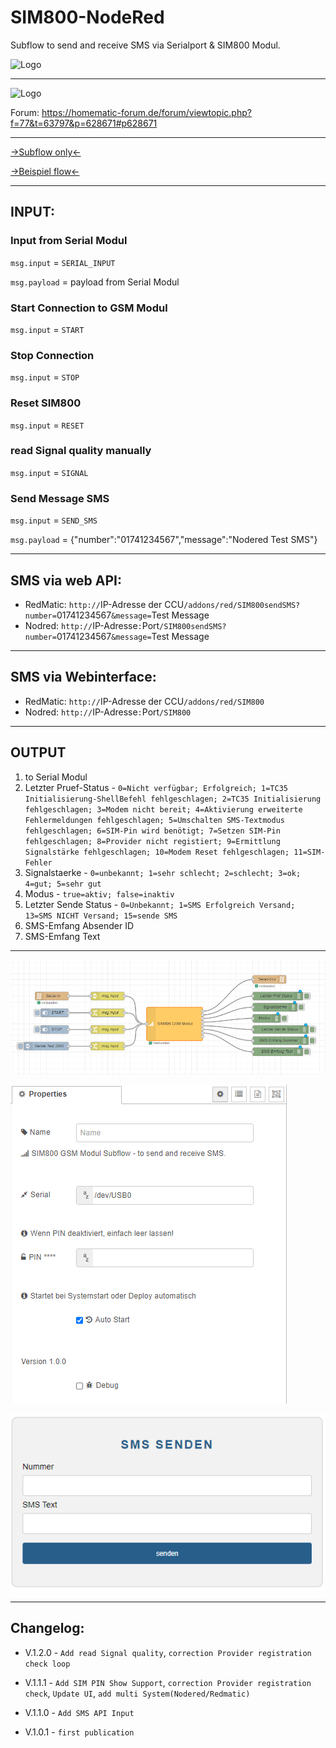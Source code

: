 # SIM800-NodeRed
Subflow to send and receive SMS via Serialport &amp; SIM800 Modul.

![Logo](https://simcom.ee/images/modules/sim800.jpg)

---
![Logo](https://homematic-forum.de/forum/styles/prosilver/theme/images/homematic-logo.png)

Forum: https://homematic-forum.de/forum/viewtopic.php?f=77&t=63797&p=628671#p628671

---
[->Subflow only<-](https://github.com/Matten-Matten/SIM800-NodeRed/blob/main/subflow.js)

[->Beispiel flow<-](https://github.com/Matten-Matten/SIM800-NodeRed/blob/main/SIM800-flow.js)

---

## INPUT:

### Input from Serial Modul

`msg.input` = `SERIAL_INPUT`

`msg.payload` = payload from Serial Modul


### Start Connection to GSM Modul

`msg.input` = `START`


### Stop Connection

`msg.input` = `STOP`


### Reset SIM800

`msg.input` = `RESET`

### read Signal quality manually

`msg.input` = `SIGNAL`


### Send Message SMS

`msg.input` = `SEND_SMS`

`msg.payload` = {"number":"01741234567","message":"Nodered Test SMS"}

---

## SMS via web API:

- RedMatic: `http://`IP-Adresse der CCU`/addons/red/SIM800sendSMS?number=`01741234567`&message=`Test Message
- Nodred:  `http://`IP-Adresse`:`Port`/SIM800sendSMS?number=`01741234567`&message=`Test Message

---

## SMS via Webinterface:

- RedMatic: `http://`IP-Adresse der CCU`/addons/red/SIM800`
- Nodred:  `http://`IP-Adresse`:`Port`/SIM800`

---

## OUTPUT

 1. to Serial Modul
 2. Letzter Pruef-Status - `0=Nicht verfügbar; Erfolgreich; 1=TC35 Initialisierung-ShellBefehl fehlgeschlagen; 2=TC35 Initialisierung fehlgeschlagen; 3=Modem nicht bereit; 4=Aktivierung erweiterte Fehlermeldungen fehlgeschlagen; 5=Umschalten SMS-Textmodus fehlgeschlagen; 6=SIM-Pin wird benötigt; 7=Setzen SIM-Pin fehlgeschlagen; 8=Provider nicht registiert; 9=Ermittlung Signalstärke fehlgeschlagen; 10=Modem Reset fehlgeschlagen; 11=SIM-Fehler`
 3. Signalstaerke - `0=unbekannt; 1=sehr schlecht; 2=schlecht; 3=ok; 4=gut; 5=sehr gut`
 4. Modus - `true=aktiv; false=inaktiv`
 5. Letzter Sende Status - `0=Unbekannt; 1=SMS Erfolgreich Versand; 13=SMS NICHT Versand; 15=sende SMS`
 6. SMS-Emfang Absender ID
 7. SMS-Emfang Text
 
 ---
 
![Logo](https://raw.githubusercontent.com/Matten-Matten/SIM800-NodeRed/main/SIM800%20view.png)

![Logo](https://raw.githubusercontent.com/Matten-Matten/SIM800-NodeRed/main/SIM800%20config.png)

![Logo](https://raw.githubusercontent.com/Matten-Matten/SIM800-NodeRed/main/SIM800%20GSM%20Modul-webif.png)

---

## Changelog:

- V.1.2.0 - `Add read Signal quality`, `correction Provider registration check loop`
- V.1.1.1 - `Add SIM PIN Show Support`, `correction Provider registration check`, `Update UI`, `add multi System(Nodered/Redmatic)`

- V.1.1.0 - `Add SMS API Input`

- V.1.0.1 - `first publication`
